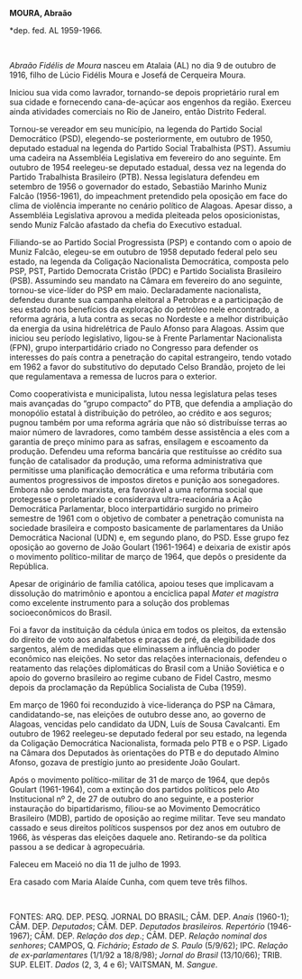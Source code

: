 **MOURA, Abraão**

\*dep. fed. AL 1959-1966.

 

*Abraão Fidélis de Moura* nasceu em Atalaia (AL) no dia 9 de outubro de
1916, filho de Lúcio Fidélis Moura e Josefá de Cerqueira Moura.

Iniciou sua vida como lavrador, tornando-se depois proprietário rural em
sua cidade e fornecendo cana-de-açúcar aos engenhos da região. Exerceu
ainda atividades comerciais no Rio de Janeiro, então Distrito Federal.

Tornou-se vereador em seu município, na legenda do Partido Social
Democrático (PSD), elegendo-se posteriormente, em outubro de 1950,
deputado estadual na legenda do Partido Social Trabalhista (PST).
Assumiu uma cadeira na Assembléia Legislativa em fevereiro do ano
seguinte. Em outubro de 1954 reelegeu-se deputado estadual, dessa vez na
legenda do Partido Trabalhista Brasileiro (PTB). Nessa legislatura
defendeu em setembro de 1956 o governador do estado, Sebastião Marinho
Muniz Falcão (1956-1961), do impeachment pretendido pela oposição em
face do clima de violência imperante no cenário político de Alagoas.
Apesar disso, a Assembléia Legislativa aprovou a medida pleiteada pelos
oposicionistas, sendo Muniz Falcão afastado da chefia do Executivo
estadual.

Filiando-se ao Partido Social Progressista (PSP) e contando com o apoio
de Muniz Falcão, elegeu-se em outubro de 1958 deputado federal pelo seu
estado, na legenda da Coligação Nacionalista Democrática, composta pelo
PSP, PST, Partido Democrata Cristão (PDC) e Partido Socialista
Brasileiro (PSB). Assumindo seu mandato na Câmara em fevereiro do ano
seguinte, tornou-se vice-líder do PSP em maio. Declaradamente
nacionalista, defendeu durante sua campanha eleitoral a Petrobras e a
participação de seu estado nos benefícios da exploração do petróleo nele
encontrado, a reforma agrária, a luta contra as secas no Nordeste e a
melhor distribuição da energia da usina hidrelétrica de Paulo Afonso
para Alagoas. Assim que iniciou seu período legislativo, ligou-se à
Frente Parlamentar Nacionalista (FPN), grupo interpartidário criado no
Congresso para defender os interesses do país contra a penetração do
capital estrangeiro, tendo votado em 1962 a favor do substitutivo do
deputado Celso Brandão, projeto de lei que regulamentava a remessa de
lucros para o exterior.

Como cooperativista e municipalista, lutou nessa legislatura pelas teses
mais avançadas do “grupo compacto” do PTB, que defendia a ampliação do
monopólio estatal à distribuição do petróleo, ao crédito e aos seguros;
pugnou também por uma reforma agrária que não só distribuísse terras ao
maior número de lavradores, como também desse assistência a eles com a
garantia de preço mínimo para as safras, ensilagem e escoamento da
produção. Defendeu uma reforma bancária que restituísse ao crédito sua
função de catalisador da produção, uma reforma administrativa que
permitisse uma planificação democrática e uma reforma tributária com
aumentos progressivos de impostos diretos e punição aos sonegadores.
Embora não sendo marxista, era favorável a uma reforma social que
protegesse o proletariado e considerava ultra-reacionária a Ação
Democrática Parlamentar, bloco interpartidário surgido no primeiro
semestre de 1961 com o objetivo de combater a penetração comunista na
sociedade brasileira e composto basicamente de parlamentares da União
Democrática Nacional (UDN) e, em segundo plano, do PSD. Esse grupo fez
oposição ao governo de João Goulart (1961-1964) e deixaria de existir
após o movimento político-militar de março de 1964, que depôs o
presidente da República.

Apesar de originário de família católica, apoiou teses que implicavam a
dissolução do matrimônio e apontou a encíclica papal *Mater et magistra*
como excelente instrumento para a solução dos problemas socioeconômicos
do Brasil.

Foi a favor da instituição da cédula única em todos os pleitos, da
extensão do direito de voto aos analfabetos e praças de pré, da
elegibilidade dos sargentos, além de medidas que eliminassem a
influência do poder econômico nas eleições. No setor das relações
internacionais, defendeu o reatamento das relações diplomáticas do
Brasil com a União Soviética e o apoio do governo brasileiro ao regime
cubano de Fidel Castro, mesmo depois da proclamação da República
Socialista de Cuba (1959).

Em março de 1960 foi reconduzido à vice-liderança do PSP na Câmara,
candidatando-se, nas eleições de outubro desse ano, ao governo de
Alagoas, vencidas pelo candidato da UDN, Luís de Sousa Cavalcanti. Em
outubro de 1962 reelegeu-se deputado federal por seu estado, na legenda
da Coligação Democrática Nacionalista, formada pelo PTB e o PSP. Ligado
na Câmara dos Deputados às orientações do PTB e do deputado Almino
Afonso, gozava de prestígio junto ao presidente João Goulart.

Após o movimento político-militar de 31 de março de 1964, que depôs
Goulart (1961-1964), com a extinção dos partidos políticos pelo Ato
Institucional nº 2, de 27 de outubro do ano seguinte, e a posterior
instauração do bipartidarismo, filiou-se ao Movimento Democrático
Brasileiro (MDB), partido de oposição ao regime militar. Teve seu
mandato cassado e seus direitos políticos suspensos por dez anos em
outubro de 1966, às vésperas das eleições daquele ano. Retirando-se da
política passou a se dedicar à agropecuária.

Faleceu em Maceió no dia 11 de julho de 1993.

Era casado com Maria Alaíde Cunha, com quem teve três filhos.

 

FONTES: ARQ. DEP. PESQ. JORNAL DO BRASIL; CÂM. DEP. *Anais* (1960-1);
CÂM. DEP. *Deputados*; CÂM. DEP. *Deputados brasileiros. Repertório*
(1946-1967); CÂM. DEP. *Relação dos dep*.; CÂM. DEP. *Relação nominal
dos senhores*; CAMPOS, Q. *Fichário*; *Estado de S. Paulo* (5/9/62);
IPC. *Relação de ex-parlamentares* (1/1/92 a 18/8/98); *Jornal do
Brasil* (13/10/66); TRIB. SUP. ELEIT. *Dados* (2, 3, 4 e 6); VAITSMAN,
M. *Sangue*.

 
